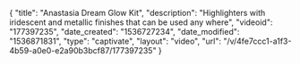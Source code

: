 {
    "title": "Anastasia Dream Glow Kit",
    "description": "Highlighters with iridescent and metallic finishes that can be used any where",
    "videoid": "177397235",
    "date_created": "1536727234",
    "date_modified": "1536871831",
    "type": "captivate",
    "layout": "video",
    "url": "\/v\/4fe7ccc1-a1f3-4b59-a0e0-e2a90b3bcf87\/177397235"
}